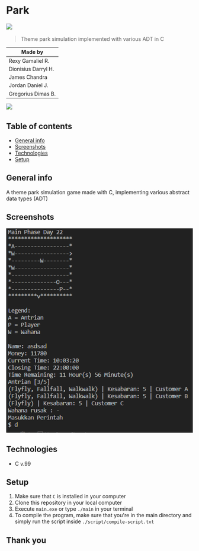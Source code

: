 # Park
![](https://img.shields.io/badge/C-v.99-blue)

> Theme park simulation implemented with various ADT in C

|Made by|
| ---|
|Rexy Gamaliel R.  |
|Dionisius Darryl H.  |	
|James Chandra   |
|Jordan Daniel J.  |
|Gregorius Dimas B. |

![](https://www.jackrouse.com/wp-content/uploads/Theme-Park-Planning.jpg)

## Table of contents
* [General info](#general-info)
* [Screenshots](#screenshots)
* [Technologies](#technologies)
* [Setup](#setup)

## General info
A theme park simulation game made with C, implementing various abstract data types (ADT)

## Screenshots
![](./img/pic1.png)

## Technologies
* C v.99

## Setup
1. Make sure that ```C``` is installed in your computer
2. Clone this repository in your local computer
3. Execute ```main.exe``` or type ```./main``` in your terminal
4. To compile the program, make sure that you're in the main directory and simply run the script inside ```./script/compile-script.txt```

## Thank you

